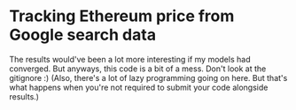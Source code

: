 # Tracking Ethereum price from Google search data

The results would've been a lot more interesting if my models had converged. But anyways, this code is a bit of a mess. Don't look at the gitignore :) (Also, there's a lot of lazy programming going on here. But that's what happens when you're not required to submit your code alongside results.)
